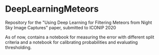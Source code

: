 # DeepLearningMeteors
Repository for the "Using Deep Learning for Filtering Meteors from Night Sky Image Captures" paper, submitted to ICONIP 2020

As of now, contains a notebook for measuring the error with different split criteria and a notebook for calibrating probabilities and evaluating thresholding.
